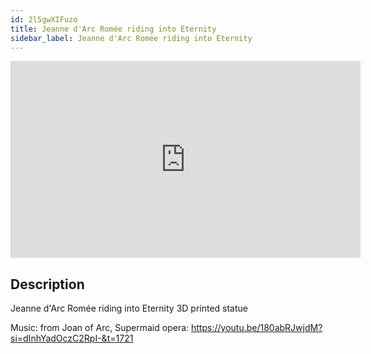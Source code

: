 ```yaml
---
id: 2l5gwXIFuzo
title: Jeanne d'Arc Romée riding into Eternity
sidebar_label: Jeanne d'Arc Romée riding into Eternity
---
```


<iframe
  width="560"
  height="315"
  src="https://www.youtube.com/embed/2l5gwXIFuzo"
  title="YouTube video player"
  frameborder="0"
  allow="accelerometer; autoplay; clipboard-write; encrypted-media; gyroscope; picture-in-picture; web-share"
  referrerpolicy="strict-origin-when-cross-origin"
  allowfullscreen
></iframe>

## Description

Jeanne d'Arc Romée riding into Eternity
3D printed statue

Music: from Joan of Arc, Supermaid opera: https://youtu.be/180abRJwjdM?si=dInhYadOczC2RpI-&t=1721
